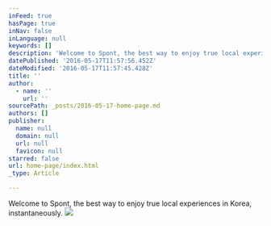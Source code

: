 ```yaml
---
inFeed: true
hasPage: true
inNav: false
inLanguage: null
keywords: []
description: 'Welcome to Spont, the best way to enjoy true local experiences in Korea, instantaneously.'
datePublished: '2016-05-17T11:57:56.452Z'
dateModified: '2016-05-17T11:57:45.428Z'
title: ''
author:
  - name: ''
    url: ''
sourcePath: _posts/2016-05-17-home-page.md
authors: []
publisher:
  name: null
  domain: null
  url: null
  favicon: null
starred: false
url: home-page/index.html
_type: Article

---
```

Welcome to Spont, the best way to enjoy true local experiences in Korea, instantaneously.
![](https://the-grid-user-content.s3-us-west-2.amazonaws.com/da3e5c1c-42b0-4cf4-a9a3-effbac16000d.jpg)